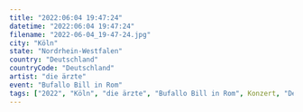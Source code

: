 ```yaml
---
title: "2022:06:04 19:47:24"
datetime: "2022:06:04 19:47:24"
filename: "2022-06-04_19-47-24.jpg"
city: "Köln"
state: "Nordrhein-Westfalen"
country: "Deutschland"
countryCode: "Deutschland"
artist: "die ärzte"
event: "Bufallo Bill in Rom"
tags: ["2022", "Köln", "die ärzte", "Bufallo Bill in Rom", Konzert, "Deutschland"]
---
```

